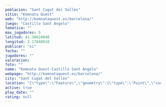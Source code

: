 ```yaml
---
poblacion: "Sant Cugat del Vallès"
sitio: "Komnata Quest"
web: "http://komnataquest.es/barcelona/"
juego: "Castillo Sant Angelo"
tematica: ""
max_jugadores: 5
latitud: 41.38624040
longitud: 2.17848910
publicar: "si"
fecha: ""
jugadores: ""
valoracion: 
foto: ""
name: "Komnata Quest-Castillo Sant Angelo"
webpage: "http://komnataquest.es/barcelona/"
city: "Sant Cugat del Vallès"
location: "{\"type\":\"Feature\",\"geometry\":{\"type\":\"Point\",\"coordinates\":[2.1784891,41.3862404]}}"
active: true
play_date: ""
rating: null
---
```

